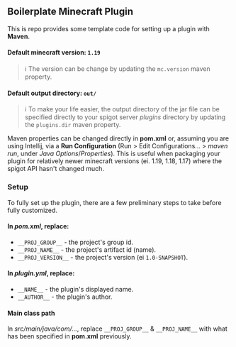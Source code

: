 ## Boilerplate Minecraft Plugin

This is repo provides some template code for setting up a plugin with **Maven**.

#### Default minecraft version: `1.19`
> ℹ️ The version can be change by updating the `mc.version` maven property.

#### Default output directory: `out/`
> ℹ️ To make your life easier, the output directory of the jar file can be specified directly to your spigot server *plugins* directory by updating the `plugins.dir` maven property.

Maven properties can be changed directly in **pom.xml** or, assuming you are using Intellij, via a **Run Configuration** (Run > Edit Configurations... > *maven run*, under *Java Options*/*Properties*).
This is useful when packaging your plugin for relatively newer minecraft versions (ei. 1.19, 1.18, 1.17) where the spigot API hasn't changed much.

### Setup

To fully set up the plugin, there are a few preliminary steps to take before fully customized.

#### In *pom.xml*, replace:

* `__PROJ_GROUP__` - the project's group id.
* `__PROJ_NAME__` - the project's artifact id (name).
* `__PROJ_VERSION__` - the project's version (ei `1.0-SNAPSHOT`).

#### In *plugin.yml*, replace:

* `__NAME__` - the plugin's displayed name.
* `__AUTHOR__` - the plugin's author.

#### Main class path

In *src/main/java/com/...*, replace `__PROJ_GROUP__` & `__PROJ_NAME__` with what has been specified in **pom.xml** previously.
